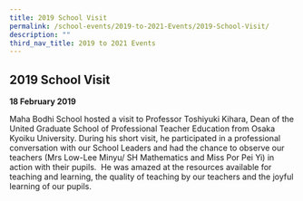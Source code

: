 ```yaml
---
title: 2019 School Visit
permalink: /school-events/2019-to-2021-Events/2019-School-Visit/
description: ""
third_nav_title: 2019 to 2021 Events
---
```

## 2019 School Visit

**18 February 2019**

Maha Bodhi School hosted a visit to Professor Toshiyuki Kihara, Dean of the United Graduate School of Professional Teacher Education from Osaka Kyoiku University. During his short visit, he participated in a professional conversation with our School Leaders and had the chance to observe our teachers (Mrs Low-Lee Minyu/ SH Mathematics and Miss Por Pei Yi) in action with their pupils.  He was amazed at the resources available for teaching and learning, the quality of teaching by our teachers and the joyful learning of our pupils.

